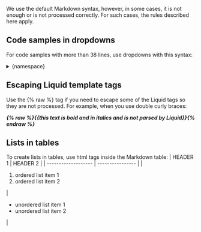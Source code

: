 We use the default Markdown syntax, however, in some cases, it is not enough or is not processed correctly. For such cases, the rules described here apply.

## Code samples in dropdowns
For code samples with more than 38 lines, use dropdowns with this syntax: 

<details>
<summary>{namespace}</summary>

```php
{code}

```
</details>

## Escaping Liquid template tags

Use the {% raw %} tag if you need to escape some of the Liquid tags so they are not processed. For example, when you use double curly braces: 

***{% raw %}{{this text is bold and in italics and is not parsed by Liquid}}{% endraw %}***

## Lists in tables
To create lists in tables, use html tags inside the Markdown table:
| HEADER 1 | HEADER 2  |
| ------------------- | ---------------- |
| <ol><li>ordered list item 1</li><li>ordered list item 2</li></ol>   | <ul><li>unordered list item 1</li><li>unordered list item 2</li></ul>  |

